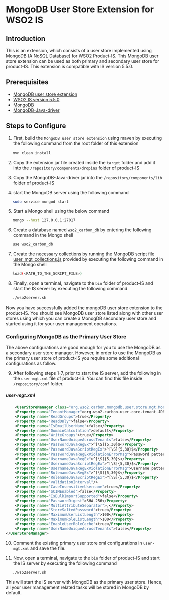 # MongoDB User Store Extension for WSO2 IS

## Introduction
This is an extension, which consists of a user store implemented using MongoDB (A NoSQL Database) for WSO2 Product-IS. This MongoDB user store extension can be used as both primary and secondary user store for product-IS. This extension is compatible with IS version 5.5.0. 

## Prerequisites
- [MongoDB user store extension](https://github.com/pranavan15/mongodb-user-store-wso2-is/archive/master.zip)
- [WSO2 IS version 5.5.0](https://wso2.com/identity-and-access-management/install)
- [MongoDB](https://www.mongodb.com/download-center?jmp=nav#community)
- [MongoDB-Java-driver](https://oss.sonatype.org/content/repositories/releases/org/mongodb/mongo-java-driver/3.7.0/mongo-java-driver-3.7.0.jar)

## Steps to Configure
1. First, build the `MongoDB user store extension` using maven by executing the following command from the root folder of this extension
```bash
   mvn clean install    
```

2. Copy the extension jar file created inside the `target` folder and add it into the `/repository/components/dropins` folder of product-IS 

3. Copy the MongoDB-Java-driver jar into the `/repository/components/lib` folder of product-IS

4. start the MongoDB server using the following command
```bash
   sudo service mongod start  
```

5. Start a Mongo shell using the below command
```bash
   mongo --host 127.0.0.1:27017
```

6. Create a database named `wso2_carbon_db` by entering the following command in the Mongo shell
```bash
   use wso2_carbon_db
```

7. Create the necessary collections by running the MongoDB script file [user_mgt_collections.js](/dbscripts/user_mgt_collections.js) provided by executing the following command in the Mongo shell
```bash
   load(<PATH_TO_THE_SCRIPT_FILE>)
```

8. Finally, open a terminal, navigate to the `bin` folder of product-IS and start the IS server by executing the following command
```bash
   ./wso2server.sh
```

Now you have successfully added the mongoDB user store extension to the product-IS. You should see MongoDB user store listed along with other user stores using which you can create a MonogDB secondary user store and started using it for your user management operations. 


### Configuring MongoDB as the Primary User Store

The above configurations are good enough for you to use the MongoDB as a secondary user store manager. However, in order to use the MongoDB as the primary user store of product-IS you require some additional configurations as follow. 

9. After following steps 1-7, prior to start the IS server, add the following in the `user-mgt.xml` file of product-IS. You can find this file inside `/repository/conf` folder. 

##### user-mgt.xml
```xml
    <UserStoreManager class="org.wso2.carbon.mongodb.user.store.mgt.MongoDBUserStoreManager">
    <Property name="TenantManager">org.wso2.carbon.user.core.tenant.JDBCTenantManager</Property>
    <Property name="ReadGroups">true</Property>
    <Property name="ReadOnly">false</Property>
    <Property name="IsEmailUserName">false</Property>
    <Property name="DomainCalculation">default</Property>
    <Property name="WriteGroups">true</Property>
    <Property name="UserNameUniqueAcrossTenants">false</Property>
    <Property name="PasswordJavaRegEx">^[\S]{5,30}$</Property>
    <Property name="PasswordJavaScriptRegEx">^[\S]{5,30}$</Property>
    <Property name="PasswordJavaRegExViolationErrorMsg">Password pattern policy violated.</Property>
    <Property name="UsernameJavaRegEx">^[\S]{5,30}$</Property>
    <Property name="UsernameJavaScriptRegEx">^[\S]{5,30}$</Property>
    <Property name="UsernameJavaRegExViolationErrorMsg">Username pattern policy violated.</Property>
    <Property name="RolenameJavaRegEx">^[\S]{5,30}$</Property>
    <Property name="RolenameJavaScriptRegEx">^[\S]{5,30}$</Property>
    <Property name="validationInterval"/>
    <Property name="CaseInsensitiveUsername">true</Property>
    <Property name="SCIMEnabled">false</Property>
    <Property name="IsBulkImportSupported">false</Property>
    <Property name="PasswordDigest">SHA-256</Property>
    <Property name="MultiAttributeSeparator">,</Property>
    <Property name="StoreSaltedPassword">true</Property>
    <Property name="MaximumUserListLength">100</Property>
    <Property name="MaximumRoleListLength">100</Property>
    <Property name="EnableUserRoleCache">true</Property>
    <Property name="UserNameUniqueAcrossTenants">false</Property>            
</UserStoreManager>

```

10. Comment the existing primary user store xml configurations in `user-mgt.xml` and save the file.

11. Now, open a terminal, navigate to the `bin` folder of product-IS and start the IS server by executing the following command
```bash
   ./wso2server.sh
```

This will start the IS server with MongoDB as the primary user store. Hence, all your user management related tasks will be stored in MongoDB by default.
